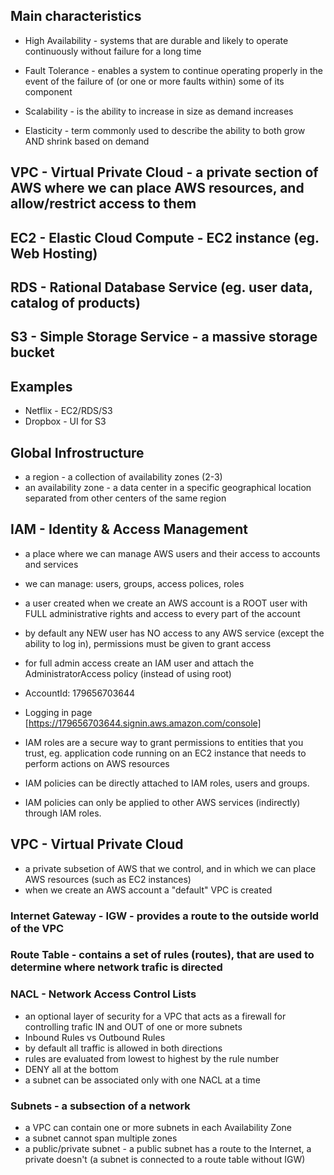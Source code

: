 
## Main characteristics

- High Availability - systems that are durable and likely to operate continuously without failure for a long time

- Fault Tolerance - enables a system to continue operating properly in the event of the failure of (or one or more faults within) some of its component

- Scalability - is the ability to increase in size as demand increases

- Elasticity - term commonly used to describe the ability to both grow AND shrink based on demand


## VPC - Virtual Private Cloud - a private section of AWS where we can place AWS resources, and allow/restrict access to them

## EC2 - Elastic Cloud Compute - EC2 instance (eg. Web Hosting)

## RDS - Rational Database Service (eg. user data, catalog of products)

## S3 - Simple Storage Service - a massive storage bucket 


## Examples
- Netflix - EC2/RDS/S3
- Dropbox - UI for S3


## Global Infrostructure

- a region - a collection of availability zones (2-3)
- an availability zone - a data center in a specific geographical location separated from other centers of the same region


## IAM - Identity & Access Management

- a place where we can manage AWS users and their access to accounts and services
- we can manage: users, groups, access polices, roles
- a user created when we create an AWS account is a ROOT user with FULL administrative rights and access to every part of the account
- by default any NEW user has NO access to any AWS service (except the ability to log in), permissions must be given to grant access
- for full admin access create an IAM user and attach the AdministratorAccess policy (instead of using root)

- AccountId: 179656703644
- Logging in page [https://179656703644.signin.aws.amazon.com/console]

- IAM roles are a secure way to grant permissions to entities that you trust, eg. application code running on an EC2 instance that needs to perform actions on AWS resources


- IAM policies can be directly attached to IAM roles, users and groups.
- IAM policies can only be applied to other AWS services (indirectly) through IAM roles.


## VPC - Virtual Private Cloud
- a private subsetion of AWS that we control, and in which we can place AWS resources (such as EC2 instances)
- when we create an AWS account a "default" VPC is created

### Internet Gateway - IGW - provides a route to the outside world of the VPC

### Route Table - contains a set of rules (routes), that are used to determine where network trafic is directed

### NACL - Network Access Control Lists
- an optional layer of security for a VPC that acts as a firewall for controlling trafic IN and OUT of one or more subnets
- Inbound Rules vs Outbound Rules
- by default all traffic is allowed in both directions
- rules are evaluated from lowest to highest by the rule number
- DENY all at the bottom
- a subnet can be associated only with one NACL at a time

### Subnets - a subsection of a network
- a VPC can contain one or more subnets in each Availability Zone
- a subnet cannot span multiple zones
- a public/private subnet - a public subnet has a route to the Internet, a private doesn't (a subnet is connected to a route table without IGW)

























